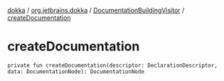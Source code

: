 [dokka](../../index.md) / [org.jetbrains.dokka](../index.md) / [DocumentationBuildingVisitor](index.md) / [createDocumentation](createDocumentation.md)

# createDocumentation

```
private fun createDocumentation(descriptor: DeclarationDescriptor, data: DocumentationNode): DocumentationNode
```

